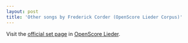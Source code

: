 ```yaml
---
layout: post
title: 'Other songs by Frederick Corder (OpenScore Lieder Corpus)'
---
```


Visit the [official set page] in [OpenScore Lieder].

[official set page]: https://musescore.com/openscore-lieder-corpus/sets/5105986
[OpenScore Lieder]: https://musescore.com/openscore-lieder-corpus

